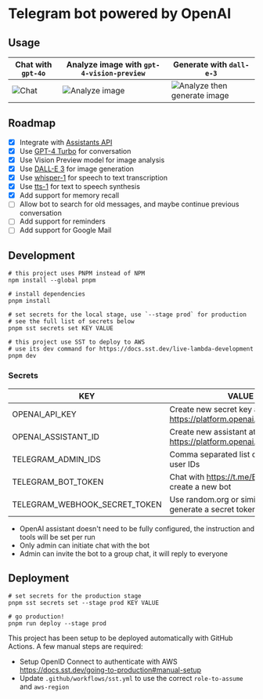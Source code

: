 # Telegram bot powered by OpenAI

## Usage

| Chat with `gpt-4o`                | Analyze image with `gpt-4-vision-preview`           | Generate with `dall-e-3`                                                  |
| --------------------------------- | --------------------------------------------------- | ------------------------------------------------------------------------- |
| ![Chat](screenshots/001_chat.jpg) | ![Analyze image](screenshots/002_analyze_image.jpg) | ![Analyze then generate image](screenshots/003_analyze_then_generate.jpg) |

## Roadmap

- [x] Integrate with [Assistants API](https://platform.openai.com/docs/assistants/overview)
- [x] Use [GPT-4 Turbo](https://platform.openai.com/docs/models/gpt-4-and-gpt-4-turbo) for conversation
- [x] Use Vision Preview model for image analysis
- [x] Use [DALL-E 3](https://platform.openai.com/docs/models/dall-e) for image generation
- [x] Use [whisper-1](https://platform.openai.com/docs/models/whisper) for speech to text transcription
- [x] Use [tts-1](https://platform.openai.com/docs/models/tts) for text to speech synthesis
- [x] Add support for memory recall
- [ ] Allow bot to search for old messages, and maybe continue previous conversation
- [ ] Add support for reminders
- [ ] Add support for Google Mail

## Development

```shell
# this project uses PNPM instead of NPM
npm install --global pnpm

# install dependencies
pnpm install

# set secrets for the local stage, use `--stage prod` for production
# see the full list of secrets below
pnpm sst secrets set KEY VALUE

# this project use SST to deploy to AWS
# use its dev command for https://docs.sst.dev/live-lambda-development
pnpm dev
```

### Secrets

| KEY                           | VALUE                                                          |
| ----------------------------- | -------------------------------------------------------------- |
| OPENAI_API_KEY                | Create new secret key at https://platform.openai.com/api-keys  |
| OPENAI_ASSISTANT_ID           | Create new assistant at https://platform.openai.com/assistants |
| TELEGRAM_ADMIN_IDS            | Comma separated list of Telegram user IDs                      |
| TELEGRAM_BOT_TOKEN            | Chat with https://t.me/BotFather to create a new bot           |
| TELEGRAM_WEBHOOK_SECRET_TOKEN | Use random.org or similar tool to generate a secret token      |

- OpenAI assistant doesn't need to be fully configured, the instruction and tools will be set per run
- Only admin can initiate chat with the bot
- Admin can invite the bot to a group chat, it will reply to everyone

## Deployment

```shell
# set secrets for the production stage
pnpm sst secrets set --stage prod KEY VALUE

# go production!
pnpm run deploy --stage prod
```

This project has been setup to be deployed automatically with GitHub Actions.
A few manual steps are required:

- Setup OpenID Connect to authenticate with AWS https://docs.sst.dev/going-to-production#manual-setup
- Update `.github/workflows/sst.yml` to use the correct `role-to-assume` and `aws-region`
